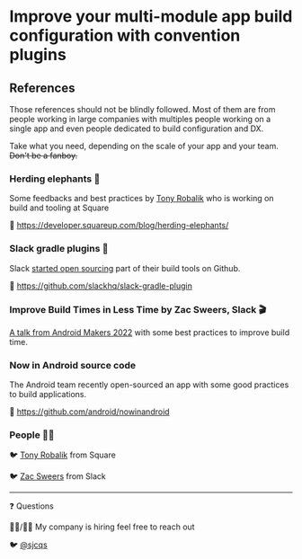 # Improve your multi-module app build configuration with convention plugins
## References

Those references should not be blindly followed. Most of them are from people working in large companies 
with multiples people working on a single app and even people dedicated to build configuration and DX.

Take what you need, depending on the scale of your app and your team. ~~Don't be a fanboy.~~  

### Herding elephants 🐘
Some feedbacks and best practices by [Tony Robalik](https://twitter.com/autonomousapps) who is working on build and tooling at Square

🔗 https://developer.squareup.com/blog/herding-elephants/

### Slack gradle plugins 👀
Slack [started open sourcing](https://slack.engineering/developing-in-the-open/) part of their build tools on Github. 

🔗 https://github.com/slackhq/slack-gradle-plugin

### Improve Build Times in Less Time by Zac Sweers, Slack 🎬
[A talk from Android Makers 2022](https://www.youtube.com/watch?v=CkKtCuqqxHs) with some best practices to improve
build time. 

### Now in Android source code
The Android team recently open-sourced an app with some good practices to build applications. 

🔗 https://github.com/android/nowinandroid

### People 👨‍💻
🐦 [Tony Robalik](https://twitter.com/autonomousapps) from Square

🐦 [Zac Sweers](https://twitter.com/ZacSweers) from Slack

---
❓ Questions 

👩‍💻/👨‍💻 My company is hiring feel free to reach out 


🐦 [@sjcqs](https://twitter.com/sjcqs)